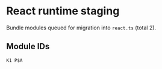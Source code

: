 # React runtime staging

Bundle modules queued for migration into `react.ts` (total 2).

## Module IDs

`
K1
P$A
`
